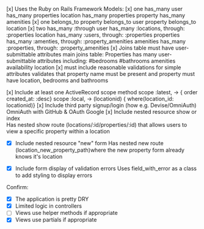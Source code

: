   [x] Uses the Ruby on Rails Framework
  Models: 
    [x] one has_many 
            user has_many properties
            location has_many properties
            property has_many amenities
    [x] one belongs_to 
            property belongs_to user
            property belongs_to location
    [x] two has_many :through
            user has_many :locations, through: :properties
            location has_many :users, through: :properties 
            properties has_many :amenties, through: :property_amenities
            amenities has_many :properties, through: :property_amenities
    [x] Joins table must have user-submittable attributes 
            main joins table: Properties has many user-submittable attributes including:
                #bedrooms
                #bathrooms 
                amenities
                availability
                location
    [x] must include reasonable validations for simple attributes
            validates that property name must be present and property must have location, bedrooms and bathrooms

[x] Include at least one ActiveRecord scope method
        scope :latest, -> { order created_at: :desc}
        scope :local, -> (locationid) { where(location_id: locationid)}
[x] Include third party signup/login (how e.g. Devise/OmniAuth)  
        OmniAuth with GitHub & OAuth Google 
[x] Include nested resource show or index   
        Has nested show route (locations/:id/properties/:id) that allows users to view a specific property within a location
- [x] Include nested resource "new" form 
        Has nested new route (location_new_property_path)where the new property form already knows it's location
- [x] Include form display of validation errors 
        Uses field_with_error as a class to add styling to display errors


Confirm:
- [x] The application is pretty DRY
- [x] Limited logic in controllers
- [ ] Views use helper methods if appropriate
- [x] Views use partials if appropriate
